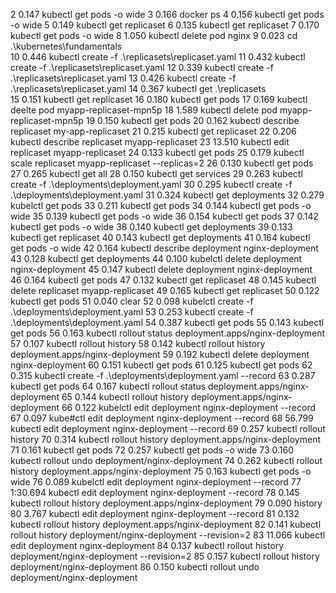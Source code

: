    2        0.147 kubectl get pods -o wide
   3        0.166 docker ps
   4        0.156 kubectl get pods -o wide
   5        0.149 kubectl get replicaset
   6        0.135 kubectl get replicaset
   7        0.170 kubectl get pods -o wide
   8        1.050 kubectl delete pod nginx
   9        0.023 cd .\kubernetes\fundamentals\
  10        0.446 kubectl create -f .\replicasets\replicaset.yaml
  11        0.432 kubectl create -f .\replicasets\replicaset.yaml
  12        0.339 kubectl create -f .\replicasets\replicaset.yaml
  13        0.426 kubectl create -f .\replicasets\replicaset.yaml
  14        0.367 kubectl get .\replicasets\
  15        0.151 kubectl get replicaset
  16        0.180 kubectl get pods
  17        0.169 kubectl deelte pod myapp-replicaset-mpn5p
  18        1.589 kubectl delete pod myapp-replicaset-mpn5p
  19        0.150 kubectl get pods
  20        0.162 kubectl describe replicaset my-app-replicaset
  21        0.215 kubectl get replicaset
  22        0.206 kubectl describe replicaset myapp-replicaset
  23       13.510 kubectl edit replicaset myapp-replicaset
  24        0.133 kubectl get pods
  25        0.179 kubectl scale replicaset myapp-replicaset --replicas=2
  26        0.130 kubectl get pods
  27        0.265 kubectl get all
  28        0.150 kubectl get services
  29        0.263 kubectl create -f .\deployments\deployment.yaml
  30        0.295 kubectl create -f .\deployments\deployment.yaml
  31        0.324 kubectl get deployments
  32        0.279 kubelctl get pods
  33        0.211 kubectl get pods
  34        0.144 kubectl get pods -o wide
  35        0.139 kubectl get pods -o wide
  36        0.154 kubectl get pods
  37        0.142 kubectl get pods -o wide
  38        0.140 kubectl get deployments
  39        0.133 kubectl get replicaset
  40        0.143 kubectl get deployments
  41        0.164 kubectl get pods -o wide
  42        0.164 kubectl describe deployment nginx-deployment
  43        0.128 kubectl get deployments
  44        0.100 kubelctl delete deployment nginx-deployment
  45        0.147 kubectl delete deployment nginx-deployment
  46        0.164 kubectl get pods
  47        0.132 kubectl get replicaset
  48        0.145 kubectl delete replicaset myapp-replicaset
  49        0.165 kubectl get replicaset
  50        0.122 kubectl get pods
  51        0.040 clear
  52        0.098 kubelctl create -f .\deployments\deployment.yaml
  53        0.253 kubectl create -f .\deployments\deployment.yaml
  54        0.387 kubectl get pods
  55        0.143 kubectl get pods
  56        0.163 kubectl rollout status deployment.apps/nginx-deployment
  57        0.107 kubectl rollout history
  58        0.142 kubectl rollout history deployment.apps/nginx-deployment
  59        0.192 kubectl delete deployment nginx-deployment
  60        0.151 kubectl get pods
  61        0.125 kubectl get pods
  62        0.315 kubectl create -f .\deployments\deployment.yaml --record
  63        0.287 kubectl get pods
  64        0.167 kubectl rollout status deployment.apps/nginx-deployment
  65        0.144 kubectl rollout history deployment.apps/nginx-deployment
  66        0.122 kubelctl edit deployment nginx-deployment --record
  67        0.097 kube#ctl edit deployment nginx-deployment --record
  68       56.799 kubectl edit deployment nginx-deployment --record
  69        0.257 kubectl rollout history
  70        0.314 kubectl rollout history deployment.apps/nginx-deployment
  71        0.161 kubectl get pods
  72        0.257 kubectl get pods -o wide
  73        0.160 kubectl rollout undo deployment/nginx-deployment
  74        0.262 kubectl rollout history deployment.apps/nginx-deployment
  75        0.163 kubectl get pods -o wide
  76        0.089 kubelctl edit deployment nginx-deployment --record
  77     1:30.694 kubectl edit deployment nginx-deployment --record
  78        0.145 kubectl rollout history deployment.apps/nginx-deployment
  79        0.090 history
  80        3.767 kubectl edit deployment nginx-deployment --record
  81        0.132 kubectl rollout history deployment.apps/nginx-deployment
  82        0.141 kubectl rollout history deployment/nginx-deployment --revision=2
  83       11.066 kubectl edit deployment nginx-deployment
  84        0.137 kubectl rollout history deployment/nginx-deployment --revision=2
  85        0.157 kubectl rollout history deployment/nginx-deployment
  86        0.150 kubectl rollout undo deployment/nginx-deployment